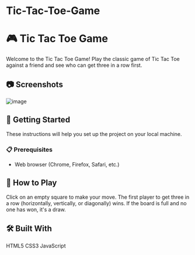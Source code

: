 # Tic-Tac-Toe-Game
# 🎮 Tic Tac Toe Game

Welcome to the Tic Tac Toe Game! Play the classic game of Tic Tac Toe against a friend and see who can get three in a row first.

## 📷 Screenshots
![image](https://github.com/samiksha1503/Tic-Tac-Toe-Game/assets/131444629/eaf9d325-9588-4937-820f-de5e3430f2b9)

## 🚀 Getting Started

These instructions will help you set up the project on your local machine.

### 📋 Prerequisites

- Web browser (Chrome, Firefox, Safari, etc.)

## 🎯 How to Play
Click on an empty square to make your move.
The first player to get three in a row (horizontally, vertically, or diagonally) wins.
If the board is full and no one has won, it's a draw.

## 🛠️ Built With
HTML5
CSS3
JavaScript

